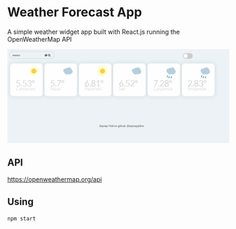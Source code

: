 # Weather Forecast App

A simple weather widget app built with React.js running the OpenWeatherMap API

![image](public/animation.gif) 


## API

https://openweathermap.org/api


## Using 

```js
npm start
```




